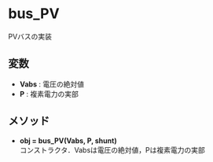 # bus_PV

PVバスの実装

## 変数

- **Vabs** : 電圧の絶対値
- **P** : 複素電力の実部


## メソッド

- **obj = bus_PV(Vabs, P, shunt)**   
  コンストラクタ．Vabsは電圧の絶対値，Pは複素電力の実部